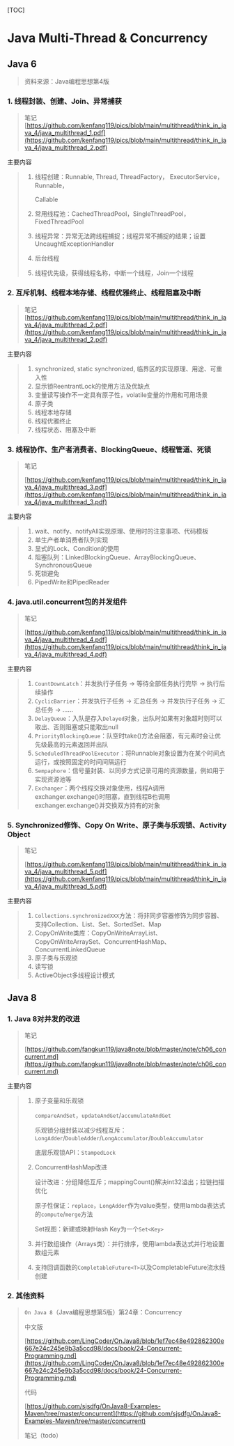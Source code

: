 [TOC]

# Java Multi-Thread & Concurrency

## Java 6

> 资料来源：Java编程思想第4版

### 1. 线程封装、创建、Join、异常捕获

> 笔记[https://github.com/kenfang119/pics/blob/main/multithread/think_in_java_4/java_multithread_1.pdf](https://github.com/kenfang119/pics/blob/main/multithread/think_in_java_4/java_multithread_2.pdf)

主要内容

> 1. 线程创建：Runnable,  Thread, ThreadFactory， ExecutorService， Runnable， 
>
>     Callable
>
> 2. 常用线程池：CachedThreadPool，SingleThreadPool，FixedThreadPool
>
> 3. 线程异常：异常无法跨线程捕捉；线程异常不捕捉的结果；设置UncaughtExceptionHandler
>
> 4. 后台线程
>
> 5. 线程优先级，获得线程名称，中断一个线程，Join一个线程

### 2. 互斥机制、线程本地存储、线程优雅终止、线程阻塞及中断

> 笔记[https://github.com/kenfang119/pics/blob/main/multithread/think_in_java_4/java_multithread_2.pdf](https://github.com/kenfang119/pics/blob/main/multithread/think_in_java_4/java_multithread_2.pdf)

主要内容

> 1. synchronized, static synchronized, 临界区的实现原理、用途、可重入性
> 2. 显示锁ReentrantLock的使用方法及优缺点
> 3. 变量读写操作不一定具有原子性，volatile变量的作用和可用场景
> 4. 原子类
> 5. 线程本地存储
> 6. 线程优雅终止
> 7. 线程状态、阻塞及中断

### 3. 线程协作、生产者消费者、BlockingQueue、线程管道、死锁

> 笔记
>
> [https://github.com/kenfang119/pics/blob/main/multithread/think_in_java_4/java_multithread_3.pdf](https://github.com/kenfang119/pics/blob/main/multithread/think_in_java_4/java_multithread_3.pdf)

主要内容

> 1. wait、notify、notifyAll实现原理、使用时的注意事项、代码模板
> 2. 单生产者单消费者队列实现
> 3. 显式的Lock、Condition的使用
> 4. 阻塞队列：LinkedBlockingQueue、ArrayBlockingQueue、SynchronousQueue
> 5. 死锁避免
> 6. PipedWrite和PipedReader

### 4. java.util.concurrent包的并发组件

> 笔记
>
> [https://github.com/kenfang119/pics/blob/main/multithread/think_in_java_4/java_multithread_4.pdf](https://github.com/kenfang119/pics/blob/main/multithread/think_in_java_4/java_multithread_4.pdf)

主要内容

> 1. `CountDownLatch`：并发执行子任务 → 等待全部任务执行完毕 → 执行后续操作
> 2. `CyclicBarrier`：并发执行子任务 → 汇总任务 → 并发执行子任务 → 汇总任务 → ……
> 3. `DelayQueue`：入队是存入`Delayed`对象，出队时如果有对象超时则可以取出、否则阻塞或只能取出null
> 4. `PriorityBlockingQueue`：队空时take()方法会阻塞，有元素时会让优先级最高的元素返回并出队
> 5. `ScheduledThreadPoolExecutor`：将Runnable对象设置为在某个时间点运行，或按照固定的时间间隔运行
> 6. `Sempaphore`：信号量封装、以同步方式记录可用的资源数量，例如用于实现资源池等
> 7. `Exchanger`：两个线程交换对象使用，线程A调用exchanger.exchange()时阻塞，直到线程B也调用exchanger.exchange()并交换双方持有的对象

### 5. Synchronized修饰、Copy On Write、原子类与乐观锁、Activity Object

> 笔记
>
> [https://github.com/kenfang119/pics/blob/main/multithread/think_in_java_4/java_multithread_5.pdf](https://github.com/kenfang119/pics/blob/main/multithread/think_in_java_4/java_multithread_5.pdf)

主要内容

> 1. `Collections.synchronizedXXX`方法：将非同步容器修饰为同步容器、支持Collection、List、Set、SortedSet、Map
> 2. CopyOnWrite类库：CopyOnWriteArrayList、CopyOnWriteArraySet、ConcurrentHashMap、ConcurrentLinkedQueue
> 3. 原子类与乐观锁
> 4. 读写锁
> 5. ActiveObject多线程设计模式

## Java 8

### 1. Java 8对并发的改进

> 笔记
>
> [https://github.com/fangkun119/java8note/blob/master/note/ch06_concurrent.md](https://github.com/fangkun119/java8note/blob/master/note/ch06_concurrent.md)

主要内容

> 1. 原子变量和乐观锁
>
>     `compareAndSet`，`updateAndGet`/`accumulateAndGet`
>
>     乐观锁分组封装以减少线程互斥：`LongAdder`/`DoubleAdder`/`LongAccumulator`/`DoubleAccumulator`
>
>     底层乐观锁API：`StampedLock`
>
> 2. ConcurrentHashMap改进
>
>     设计改进：分组降低互斥；mappingCount()解决int32溢出；拉链扫描优化
>
>     原子性保证：`replace`，`LongAdder`作为value类型，使用lambda表达式的`compute`/`merge`方法
>
>     Set视图：新建或映射Hash Key为一个`Set<Key>`
>
> 3. 并行数组操作（Arrays类）：并行排序，使用lambda表达式并行地设置数组元素
>
> 4. 支持回调函数的`CompletableFuture<T>`以及CompletableFuture流水线创建

### 2. 其他资料

> `On Java 8`（Java编程思想第5版）第24章：Concurrency
>
> 中文版
>
> [https://github.com/LingCoder/OnJava8/blob/1ef7ec48e492862300e667e24c245e9b3a5ccd98/docs/book/24-Concurrent-Programming.md](https://github.com/LingCoder/OnJava8/blob/1ef7ec48e492862300e667e24c245e9b3a5ccd98/docs/book/24-Concurrent-Programming.md)
>
> 代码
>
> [https://github.com/sjsdfg/OnJava8-Examples-Maven/tree/master/concurrent](https://github.com/sjsdfg/OnJava8-Examples-Maven/tree/master/concurrent)
>
> 笔记（todo）

